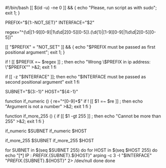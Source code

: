 #!/bin/bash
[[ $(id -u) -ne 0 ]] && { echo "Please, run script as with sudo"; exit 1; }

PREFIX="${1:-NOT_SET}"
INTERFACE="$2"

regex="^(\d|[1-9][0-9]|1\d\d|2[0-5][0-5])\.(\d{1}|[1-9][0-9]|1\d\d|2[0-5][0-5])"

[[ "$PREFIX" = "NOT_SET" ]] && { echo "\$PREFIX must be passed as first positional argument"; exit 1; }

if ! [[ $PREFIX =~ $regex ]] ; then
  echo "Wrong \$PREFIX in ip address: \"$PREFIX\"" >&2; exit 1
fi

if [[ -z "$INTERFACE" ]]; then
    echo "\$INTERFACE must be passed as second positional argument"
    exit 1
fi

SUBNET="${3:-1}"
HOST="${4:-1}"

function if_numeric () 
{
  re="^[0-9]+$"
  if ! [[ $1 =~ $re ]] ; then
    echo "Argument is not a number" >&2; exit 1
  fi
}

function if_more_255 () 
{
  if [[ $1 -gt 255  ]] ; then
    echo "Cannot be more than 255" >&2; exit 1
  fi
}

if_numeric $SUBNET
if_numeric $HOST

if_more_255 $SUBNET
if_more_255 $HOST

for SUBNET in $(seq $SUBNET 255)
do
        for HOST in $(seq $HOST 255)
        do
                echo "[*] IP : ${PREFIX}.${SUBNET}.${HOST}"
                arping -c 3 -I "$INTERFACE" "${PREFIX}.${SUBNET}.${HOST}" 2> /dev/null
        done
done

